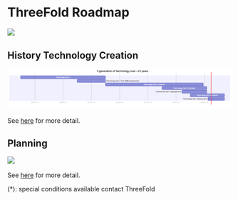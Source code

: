 # ThreeFold Roadmap

![](https://images.unsplash.com/photo-1495292040232-745a10cd202c?ixlib=rb-0.3.5&ixid=eyJhcHBfaWQiOjEyMDd9&s=311b389f7632627e26e3f287581d0c0e&auto=format&fit=crop&w=1189&q=80)

## History Technology Creation

![](images/past.png)

<!-- ```mermaid
gantt
    title 3 generation of technology over +13 years
    dateFormat  YYYY-MM-DD
    Technology Gen 1        :a1, 2005-01-01, 2011-01-01
    Technology Gen 1 First 3000 deployments           :a2, 2009-01-01, 2011-01-01
    Technology Gen 2 Creation           :a3, 2011-01-01, 2017-12-01    
    Technology Gen 2 Available           :a4, 2015-01-01, 2018-03-01
    Commercial Gen 2 Deployments           :a5, 2016-06-01, 2018-03-01
    Technology Gen 3 Creation           :a6, 2017-01-01, 2019-06-01        
    Technology Gen 3 Deployment           :a7, 2018-04-01, 2019-06-01            

``` -->

See [here](https://raw.githubusercontent.com/threefoldfoundation/info_foundation/master/docs/strategy/images/past.png) for more detail.

## Planning

![](images/roadmap.png)

<!-- ```mermaid
gantt
    title ThreeFold Roadmap
    dateFormat  YYYY-MM-DD

    section Grid
    Grid launch internal developers           :a1, 2018-01-01, 181d
    Grid launch app/solution developers          :a2, 2018-06-01, 2019-06-01
    Grid launch IT users          :a3, 2018-10-01, 2019-06-01
    Grid marketing (push capacity usage)      :a4, 2019-01-01, 2019-06-01

    section Token
    TF Blockchain Active           :b1, 2018-04-01, 2019-06-01
    Pub Exchange BT-Alpha          :b2, 2018-05-01, 2019-06-01
    Pub Exchange Bitmeex           :b3, 2018-07-01, 2019-06-01    
    TF Token community building    :b7, 2018-07-01, 2019-06-01    
    TF Free Decentralized Exchange :b5, 2018-07-30, 2019-06-01
    TF Token Usage Promotion       :b6, 2018-07-30, 2019-06-01

    TF Token crypto community marketing  :b7, 2018-09-01, 2019-06-01
    TF Token large scale marketing :a2, 2019-01-01, 90d

    section Foundation
    100+ active ambassadors :c1, 2018-06-01, 60d
    200+ active ambassadors :c1, 2018-08-01, 60d    
    300+ active ambassadors :c1, 2018-10-01, 60d        
    1.5m EUR sell of BetterToken TFT's    (*)       :c2, 2018-07-01, 60d
    3.5m USD sell of Mazraa TFT's         (*)       :c3, 2018-07-01, 60d

    section Token Usage

    TF Token Integration In Our Community App :b4, 2018-06-01, 90d
    TF Token Usage Promotion In Ibiza (merchants app) :b4, 2018-06-01, 90d

``` -->

See [here](https://raw.githubusercontent.com/threefoldfoundation/info_foundation/master/docs/strategy/images/roadmap.png) for more detail.


(*): special conditions available contact ThreeFold
